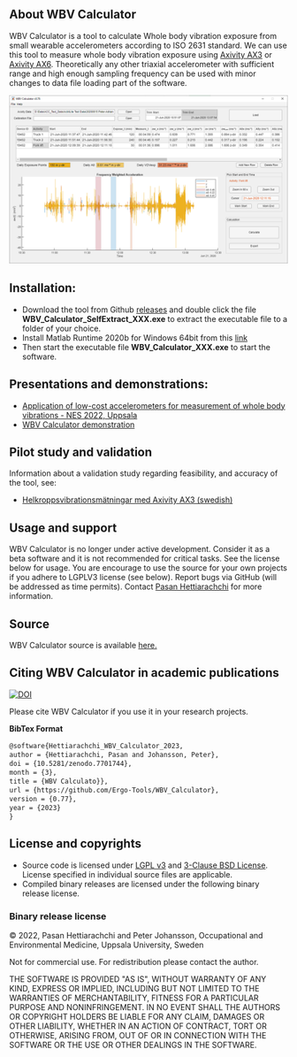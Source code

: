 ## About WBV Calculator
WBV Calculator is a tool to calculate Whole body vibration exposure from small wearable accelerometers according to ISO 2631 standard. We can use this tool to measure whole body vibration exposure using [Axivity AX3](https://axivity.com/product/ax3) or [Axivity AX6](https://axivity.com/product/ax6). Theoretically any other triaxial accelerometer with sufficient range and high enough sampling frequency can be used with minor changes to data file loading part of the software. 


![User Interface](screenshot.PNG)

## Installation:
- Download the tool from Github [releases](https://github.com/Ergo-Tools/WBV_Calculator/releases) and double click the file **WBV_Calculator_SelfExtract_XXX.exe** to extract the executable file to a folder of your choice.
- Install Matlab Runtime 2020b for Windows 64bit from this [link](https://mathworks.com/products/compiler/matlab-runtime.html)
- Then start the executable file **WBV_Calculator_XXX.exe** to start the software.

## Presentations and demonstrations:
- [Application of low-cost accelerometers for measurement of whole body vibrations - NES 2022, Uppsala](Application_of_low-cost%20accelerometers_whole_body_vibrations.pdf)
- [WBV Calculator demonstration](WBV_Calculator_demo.mp4)

## Pilot study and validation
Information about a validation study regarding feasibility, and accuracy of the tool, see:
- [Helkroppsvibrationsmätningar med Axivity AX3 (swedish)](rapport-nr-1-2021.pdf)

## Usage and support
WBV Calculator is no longer under active development. Consider it as a beta software and it is not recommended for critical tasks. See the license below for usage. You are encourage to use the source for your own projects if you adhere to LGPLV3 license (see below). Report bugs via GitHub (will be addressed as time permits). Contact [Pasan Hettiarachchi](mailto:pasan.hettiarachchi@medsci.uu.se?subject=[GitHub]%20WBV_Calculator) for more information.

## Source
WBV Calculator source is available [here.](https://github.com/Ergo-Tools/WBV_Calculator)

## Citing WBV Calculator in academic publications

[![DOI](https://zenodo.org/badge/DOI/10.5281/zenodo.7701744.svg)](https://doi.org/10.5281/zenodo.7701744)

Please cite WBV Calculator if you use it in your research projects.

**BibTex Format**

    @software{Hettiarachchi_WBV_Calculator_2023,
    author = {Hettiarachchi, Pasan and Johansson, Peter},
    doi = {10.5281/zenodo.7701744},
    month = {3},
    title = {WBV Calculato}},
    url = {https://github.com/Ergo-Tools/WBV_Calculator},
    version = {0.77},
    year = {2023}
    }

## License and copyrights
- Source code is licensed under [LGPL v3](LICENSE.md) and [3-Clause BSD License](LICENSE_BSD-3.md). License specified in individual source files are applicable.
- Compiled binary releases are licensed under the following binary release license.

### Binary release license

© 2022, Pasan Hettiarachchi and Peter Johansson,
Occupational and Environmental Medicine,
Uppsala University, Sweden

Not for commercial use. For redistribution please contact the author.

THE SOFTWARE IS PROVIDED "AS IS", WITHOUT WARRANTY OF ANY KIND, EXPRESS OR IMPLIED, INCLUDING BUT NOT LIMITED TO THE WARRANTIES OF MERCHANTABILITY, FITNESS FOR A PARTICULAR PURPOSE AND NONINFRINGEMENT. IN NO EVENT SHALL THE AUTHORS OR COPYRIGHT HOLDERS BE LIABLE FOR ANY CLAIM, DAMAGES OR OTHER LIABILITY, WHETHER IN AN ACTION OF CONTRACT, TORT OR OTHERWISE, ARISING FROM, OUT OF OR IN CONNECTION WITH THE SOFTWARE OR THE USE OR OTHER DEALINGS IN THE SOFTWARE.
